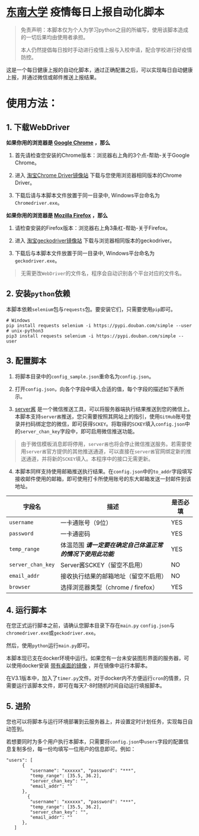 # [东南大学](https://www.seu.edu.cn) 疫情每日上报自动化脚本

> 免责声明：本脚本仅为个人为学习python之目的所编写，使用该脚本造成的一切后果均由使用者承担。
>
> 本人仍然提倡每日按时手动进行疫情上报与入校申请，配合学校进行好疫情防控。

这是一个每日健康上报的自动化脚本，通过正确配置之后，可以实现每日自动健康上报，并通过微信或邮件推送上报结果。

# 使用方法：

## 1. 下载WebDriver

**如果你用的浏览器是 [Google Chrome](https://www.google.cn/chrome/) ，那么**

1. 首先请检查您安装的Chrome版本：浏览器右上角的3个点-帮助-关于Google Chrome。

2. 进入 [淘宝Chrome Driver镜像站](http://npm.taobao.org/mirrors/chromedriver/) 下载与您使用浏览器相同版本的Chrome Driver。

3. 下载后请与本脚本文件放置于同一目录中, Windows平台命名为`Chromedriver.exe`。

**如果你用的浏览器是 [Mozilla Firefox](https://www.firefox.com) ，那么**

1. 请检查安装的Firefox版本：浏览器右上角3条杠-帮助-关于Firefox。

2. 进入 [淘宝geckodriver镜像站](http://npm.taobao.org/mirrors/geckodriver/) 下载与浏览器相同版本的geckodriver。

3. 下载后与本脚本文件放置于同一目录中, Windows平台命名为`geckodriver.exe`。

> 无需更改`WebDriver`的文件名，程序会自动识别各个平台对应的文件名。

## 2. 安装`python`依赖

本脚本依赖`selenium`包与`requests`包。要安装它们，只需要使用`pip`即可。

```shell
# Windows
pip install requests selenium -i https://pypi.douban.com/simple --user
# unix-python3
pip3 install requests selenium -i https://pypi.douban.com/simple --user
```

## 3. 配置脚本

1. 将脚本目录中的`config_sample.json`重命名为`config.json`。

2. 打开`config.json`，向各个字段中填入合适的值，每个字段的描述如下表所示。

3. [server酱](http://sc.ftqq.com/) 是一个微信推送工具，可以将服务器端执行结果推送到您的微信上。本脚本支持`server酱`推送，您只需要按照其网站上的指引，使用`GitHub`账号登录并扫码绑定您的微信，即可获得`SCKEY`。将取得的`SCKEY`填入`config.json`中的`server_chan_key`字段中，即可启用微信推送功能。
> 由于微信模板消息即将停用，`server酱`也将会停止微信推送服务。若需要使用`server酱`官方提供的其他推送通道，可以直接在`server酱`官网绑定新的推送通道，并将新的`SCKEY`填入。本程序中的接口无需更新。

4. 本脚本同样支持使用邮箱推送执行结果。在`config.json`中的`to_addr`字段填写接收邮件使用的邮箱，即可使用打卡所使用账号的东大邮箱发送一封邮件到该地址。

| 字段名                       | 描述                                                | 是否必填 |
| --------------------------- | -------------------------------------------------- | -------- |
| `username`                  | 一卡通账号（9位）                                     | YES      |
| `password`                  | 一卡通密码                                           | YES      |
| `temp_range`                | 体温范围 ***请一定要在确定自己体温正常的情况下使用此功能*** | YES      |
| `server_chan_key`           | Server酱SCKEY（留空不启用）                           | NO       |
| `email_addr`                | 接收执行结果的邮箱地址（留空不启用）                     | NO       |
| `browser`                   | 选择浏览器类型（chrome / firefox）                    | YES      |

## 4. 运行脚本

在您正式运行脚本之前，请确认您脚本目录下存在`main.py` `config.json`与`chromedriver.exe`或`geckodriver.exe`。

然后，使用`python`运行`main.py`即可。

本脚本现已支在docker环境中运行。如果您有一台未安装图形界面的服务器，可以使用docker安装
[带有桌面的镜像](https://hub.docker.com/r/dorowu/ubuntu-desktop-lxde-vnc/) ，并在镜像中运行本脚本。

在V3.1版本中，加入了`timer.py`文件。对于docker内不方便运行`cron`的情景，只需要运行该脚本文件，即可在每天7-8时随机时间自动运行填报脚本。

## 5. 进阶

您也可以将脚本与运行环境部署到云服务器上，并设置定时计划任务，实现每日自动签到。

若想要同时为多个用户执行本脚本，只需要将`config.json`中`users`字段的配置信息复制多份，每一份均填写一位用户的信息即可。例如：

```
"users": [
      {
         "username": "xxxxxx", "password": "***",
         "temp_range": [35.5, 36.2],
         "server_chan_key": "",
         "email_addr": ""
      },
        {
         "username": "xxxxxx", "password": "***",
         "temp_range": [35.5, 36.2],
         "server_chan_key": "",
         "email_addr": ""
      },
   ]
```
